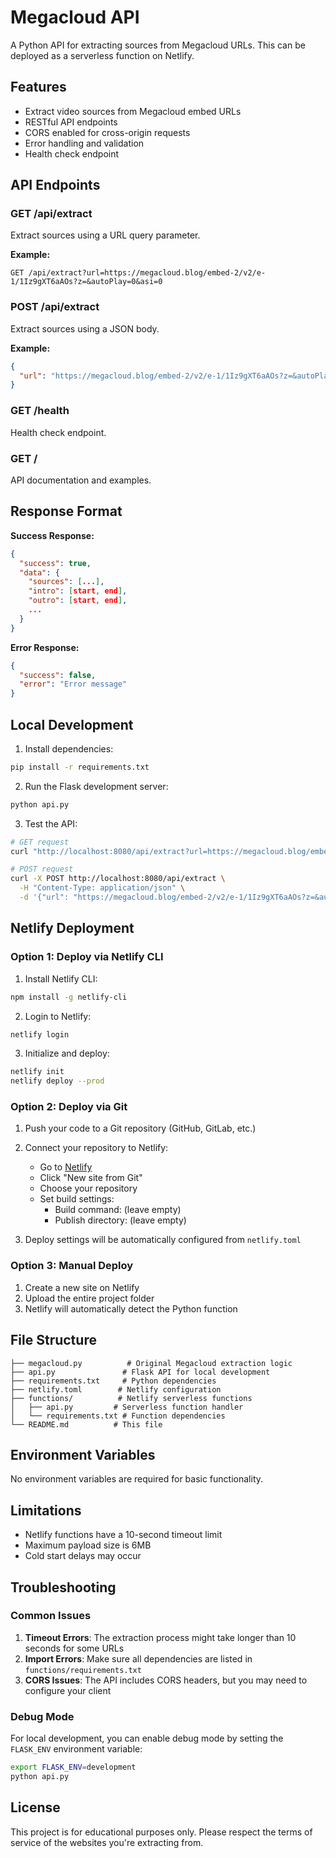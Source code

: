 # Megacloud API

A Python API for extracting sources from Megacloud URLs. This can be deployed as a serverless function on Netlify.

## Features

- Extract video sources from Megacloud embed URLs
- RESTful API endpoints
- CORS enabled for cross-origin requests
- Error handling and validation
- Health check endpoint

## API Endpoints

### GET /api/extract
Extract sources using a URL query parameter.

**Example:**
```
GET /api/extract?url=https://megacloud.blog/embed-2/v2/e-1/1Iz9gXT6aAOs?z=&autoPlay=0&asi=0
```

### POST /api/extract
Extract sources using a JSON body.

**Example:**
```json
{
  "url": "https://megacloud.blog/embed-2/v2/e-1/1Iz9gXT6aAOs?z=&autoPlay=0&asi=0"
}
```

### GET /health
Health check endpoint.

### GET /
API documentation and examples.

## Response Format

**Success Response:**
```json
{
  "success": true,
  "data": {
    "sources": [...],
    "intro": [start, end],
    "outro": [start, end],
    ...
  }
}
```

**Error Response:**
```json
{
  "success": false,
  "error": "Error message"
}
```

## Local Development

1. Install dependencies:
```bash
pip install -r requirements.txt
```

2. Run the Flask development server:
```bash
python api.py
```

3. Test the API:
```bash
# GET request
curl "http://localhost:8080/api/extract?url=https://megacloud.blog/embed-2/v2/e-1/1Iz9gXT6aAOs?z=&autoPlay=0&asi=0"

# POST request
curl -X POST http://localhost:8080/api/extract \
  -H "Content-Type: application/json" \
  -d '{"url": "https://megacloud.blog/embed-2/v2/e-1/1Iz9gXT6aAOs?z=&autoPlay=0&asi=0"}'
```

## Netlify Deployment

### Option 1: Deploy via Netlify CLI

1. Install Netlify CLI:
```bash
npm install -g netlify-cli
```

2. Login to Netlify:
```bash
netlify login
```

3. Initialize and deploy:
```bash
netlify init
netlify deploy --prod
```

### Option 2: Deploy via Git

1. Push your code to a Git repository (GitHub, GitLab, etc.)

2. Connect your repository to Netlify:
   - Go to [Netlify](https://netlify.com)
   - Click "New site from Git"
   - Choose your repository
   - Set build settings:
     - Build command: (leave empty)
     - Publish directory: (leave empty)

3. Deploy settings will be automatically configured from `netlify.toml`

### Option 3: Manual Deploy

1. Create a new site on Netlify
2. Upload the entire project folder
3. Netlify will automatically detect the Python function

## File Structure

```
├── megacloud.py          # Original Megacloud extraction logic
├── api.py               # Flask API for local development
├── requirements.txt     # Python dependencies
├── netlify.toml        # Netlify configuration
├── functions/          # Netlify serverless functions
│   ├── api.py         # Serverless function handler
│   └── requirements.txt # Function dependencies
└── README.md          # This file
```

## Environment Variables

No environment variables are required for basic functionality.

## Limitations

- Netlify functions have a 10-second timeout limit
- Maximum payload size is 6MB
- Cold start delays may occur

## Troubleshooting

### Common Issues

1. **Timeout Errors**: The extraction process might take longer than 10 seconds for some URLs
2. **Import Errors**: Make sure all dependencies are listed in `functions/requirements.txt`
3. **CORS Issues**: The API includes CORS headers, but you may need to configure your client

### Debug Mode

For local development, you can enable debug mode by setting the `FLASK_ENV` environment variable:

```bash
export FLASK_ENV=development
python api.py
```

## License

This project is for educational purposes only. Please respect the terms of service of the websites you're extracting from.

